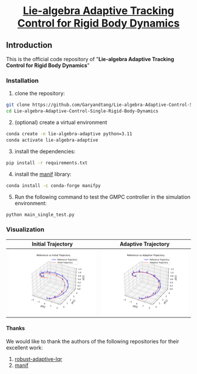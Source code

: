 
<div id="top" align="center">

# [Lie-algebra Adaptive Tracking Control for Rigid Body Dynamics]()

</div>

## Introduction
This is the official code repository of "**Lie-algebra Adaptive Tracking Control for Rigid Body Dynamics**"



[//]: # ([preprint]&#40;https://arxiv.org/abs/2403.07317&#41;, [code]&#40;https://github.com/Garyandtang/GMPC-Tracking-Control&#41;)



[//]: # (If you find this work useful, please consider citing our paper:)

[//]: # ()
[//]: # (```)

[//]: # (@misc{tang2024gmpc,)

[//]: # (      title={GMPC: Geometric Model Predictive Control for Wheeled Mobile Robot Trajectory Tracking}, )

[//]: # (      author={Jiawei Tang and Shuang Wu and Bo Lan and Yahui Dong and Yuqiang Jin and Guangjian Tian and Wen-An Zhang and Ling Shi},)

[//]: # (      year={2024},)

[//]: # (      eprint={2403.07317},)

[//]: # (      archivePrefix={arXiv},)

[//]: # (      primaryClass={eess.SY})

[//]: # (})

[//]: # (```)




### Installation
1. clone the repository:
```bash
git clone https://github.com/Garyandtang/Lie-algebra-Adaptive-Control-Single-Rigid-Body-Dynamics.git
cd Lie-algebra-Adaptive-Control-Single-Rigid-Body-Dynamics
```
2. (optional) create a virtual environment
```bash
conda create -n lie-algebra-adaptive python=3.11
conda activate lie-algebra-adaptive
```
3. install the dependencies:
```bash
pip install -r requirements.txt
```
4. install the [manif](https://github.com/artivis/manif) library:
```bash
conda install -c conda-forge manifpy
```

5. Run the following command to test the GMPC controller in the simulation environment:
```bash
python main_single_test.py
```


### Visualization

Initial Trajectory        |           Adaptive Trajectory            
:-------------------------:|:----------------------------------------:
![](./data/ref_vs_init_traj.jpg)  |     ![](./data/ref_vs_adaptive_traj.jpg)      


#### Thanks
We would like to thank the authors of the following repositories for their excellent work:
1. [robust-adaptive-lqr](https://github.com/modestyachts/robust-adaptive-lqr)
2. [manif](https://github.com/artivis/manif)